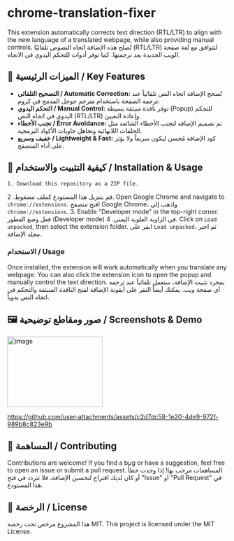 # chrome-translation-fixer

This extension automatically corrects text direction (RTL/LTR) to align with the new language of a translated webpage, while also providing manual controls.
تُصلح هذه الإضافة اتجاه النصوص تلقائيًا (RTL/LTR) لتتوافق مع لغة صفحة الويب الجديدة بعد ترجمتها، كما توفر أدوات للتحكم اليدوي في الاتجاه.


## 🌟 الميزات الرئيسية / Key Features

* **التصحيح التلقائي / Automatic Correction:** تُصحح الإضافة اتجاه النص تلقائياً عند ترجمة الصفحة باستخدام مترجم جوجل المدمج في كروم.
* **التحكم اليدوي / Manual Control:** توفر نافذة منبثقة بسيطة (Popup) للتحكم اليدوي في اتجاه النص (RTL/LTR) وإعادة التعيين.
* **تجنب الأخطاء / Error Avoidance:** تم تصميم الإضافة لتجنب الأخطاء الشائعة مثل الحلقات اللانهائية وتجاهل حاويات الأكواد البرمجية.
* **خفيف وسريع / Lightweight & Fast:** كود الإضافة مُحسن ليكون سريعاً ولا يؤثر على أداء المتصفح.

## 🚀 كيفية التثبيت والاستخدام / Installation & Usage



    1. Download this repository as a ZIP file.
 قم بتنزيل هذا المستودع كملف مضغوط.
    2. Open Google Chrome and navigate to `chrome://extensions`.
افتح متصفح Google Chrome، واذهب إلى `chrome://extensions`.
    3. Enable "Developer mode" in the top-right corner.
فعل وضع المطور (Developer mode) في الزاوية العلوية اليمنى.
    4. Click on `Load unpacked`, then select the extension folder.
انقر على `Load unpacked`، ثم اختر مجلد الإضافة.

### الاستخدام / Usage

Once installed, the extension will work automatically when you translate any webpage. You can also click the extension icon to open the popup and manually control the text direction.
بمجرد تثبيت الإضافة، ستعمل تلقائياً عند ترجمة أي صفحة ويب. يمكنك أيضاً النقر على أيقونة الإضافة لفتح النافذة المنبثقة والتحكم في اتجاه النص يدوياً.

## 🖼️ صور ومقاطع توضيحية / Screenshots & Demo

<img width="218" height="161" alt="image" src="https://github.com/user-attachments/assets/79881c1e-6bcf-4a19-bec5-cecaa6afa308" />

https://github.com/user-attachments/assets/c2d7dc58-1e20-4de9-972f-989b8c823e9b


## 🤝 المساهمة / Contributing




Contributions are welcome! If you find a bug or have a suggestion, feel free to open an issue or submit a pull request.
المساهمات مرحب بها! إذا وجدت خطأً أو كان لديك اقتراح لتحسين الإضافة، فلا تتردد في فتح "Issue" أو "Pull Request" في هذا المستودع.

## 📄 الرخصة / License

هذا المشروع مرخص تحت رخصة MIT.
This project is licensed under the MIT License.
